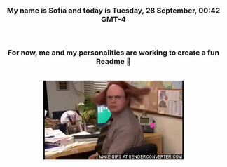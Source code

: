 


<div align="center">
<h3 >My name is Sofia and today is Tuesday, 28 September, 00:42 GMT-4</h3><br>
<h3 >For now, me and my personalities are working to create a fun Readme 👋
</h3><br>
<img src='img/dwight.gif' alt='working...'/>
</div>
